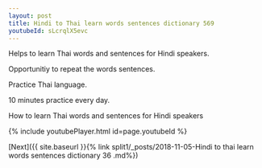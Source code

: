 ```yaml
---
layout: post
title: Hindi to Thai learn words sentences dictionary 569 
youtubeId: sLcrqlX5evc
---
```

 
 
Helps to learn Thai words and sentences for Hindi speakers.

Opportunitiy to repeat the words sentences. 

Practice Thai language. 
 
10 minutes practice every day. 
 
How to learn Thai words and sentences for Hindi speakers 
 
{% include youtubePlayer.html id=page.youtubeId %}
 
 
[Next]({{ site.baseurl }}{% link  split1/_posts/2018-11-05-Hindi to thai learn words sentences dictionary 36 .md%})
 
